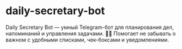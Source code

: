 # daily-secretary-bot
Daily Secretary Bot — умный Telegram-бот для планирования дел, напоминаний и управления задачами. 📅✅ Помогает не забывать о важном с удобными списками, чек-боксами и уведомлениями.
